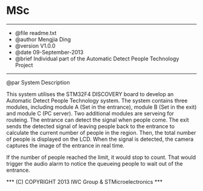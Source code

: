 # MSc
  ******************************************************************
  * @file    readme.txt 
  * @author  Mengjia Ding
  * @version V1.0.0
  * @date    09-September-2013
  * @brief   Individual part of the Automatic Detect People Technology Project
  ******************************************************************

@par System Description

This system utilises the STM32F4 DISCOVERY board to develop an Automatic Detect People Technology system. The system contains three modules, including module A (Set in the entrance), module B (Set in the exit) and module C (PC server). Two 
additional modules are serveing for routeing. The entrance can detect the signal when people come. The exit sends the detected signal of leaving people back to the entrance to calculate the current number of people in the region. Then, the total number of people is displayed on the LCD. When the signal is detected, the camera captures the image of the entrance in real time.

If the number of people reached the limit, it would stop to count. That would trigger the audio alarm to notice the queueing people to wait out of the entrance. 

*** (C) COPYRIGHT 2013 IWC Group & STMicroelectronics ***
 

